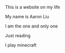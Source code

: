 This is a website on my life

My name is Aaron Liu

I am the one and only one

Just reading

I play minecraft
